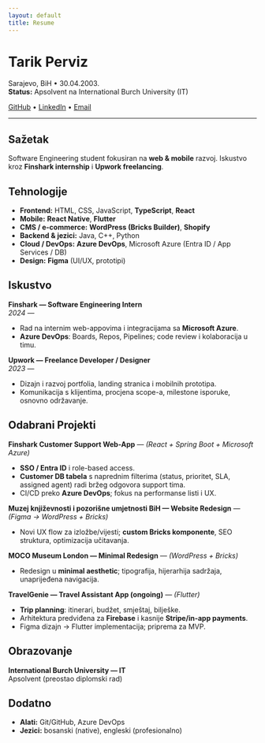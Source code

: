 ```yaml
---
layout: default
title: Resume
---
```


# Tarik Perviz
Sarajevo, BiH • 30.04.2003.  
**Status:** Apsolvent na International Burch University (IT)

[GitHub](https://github.com/TarikPerviz) • [LinkedIn](https://www.linkedin.com/in/tarik-perviz) • [Email](mailto:perviztarik@gmai.com)

---

## Sažetak
Software Engineering student fokusiran na **web & mobile** razvoj. Iskustvo kroz **Finshark internship** i **Upwork freelancing**.

## Tehnologije
- **Frontend:** HTML, CSS, JavaScript, **TypeScript**, **React**
- **Mobile:** **React Native**, **Flutter**
- **CMS / e-commerce:** **WordPress (Bricks Builder)**, **Shopify**
- **Backend & jezici:** Java, C++, Python
- **Cloud / DevOps:** **Azure DevOps**, Microsoft Azure (Entra ID / App Services / DB)
- **Design:** **Figma** (UI/UX, prototipi)

## Iskustvo
**Finshark — Software Engineering Intern**  
*2024 —*  
- Rad na internim web-appovima i integracijama sa **Microsoft Azure**.  
- **Azure DevOps**: Boards, Repos, Pipelines; code review i kolaboracija u timu.

**Upwork — Freelance Developer / Designer**  
*2023 —*  
- Dizajn i razvoj portfolia, landing stranica i mobilnih prototipa.  
- Komunikacija s klijentima, procjena scope-a, milestone isporuke, osnovno održavanje.

## Odabrani Projekti
**Finshark Customer Support Web-App** — *(React + Spring Boot + Microsoft Azure)*  
- **SSO / Entra ID** i role-based access.  
- **Customer DB tabela** s naprednim filterima (status, prioritet, SLA, assigned agent) radi bržeg odgovora support tima.  
- CI/CD preko **Azure DevOps**; fokus na performanse listi i UX.

**Muzej književnosti i pozorišne umjetnosti BiH — Website Redesign** — *(Figma → WordPress + Bricks)*  
- Novi UX flow za izložbe/vijesti; **custom Bricks komponente**, SEO struktura, optimizacija učitavanja.

**MOCO Museum London — Minimal Redesign** — *(WordPress + Bricks)*  
- Redesign u **minimal aesthetic**; tipografija, hijerarhija sadržaja, unaprijeđena navigacija.

**TravelGenie — Travel Assistant App (ongoing)** — *(Flutter)*  
- **Trip planning**: itinerari, budžet, smještaj, bilješke.  
- Arhitektura predviđena za **Firebase** i kasnije **Stripe/in-app payments**.  
- Figma dizajn → Flutter implementacija; priprema za MVP.

## Obrazovanje
**International Burch University — IT**  
Apsolvent (preostao diplomski rad)

## Dodatno
- **Alati:** Git/GitHub, Azure DevOps   
- **Jezici:** bosanski (native), engleski (profesionalno)
